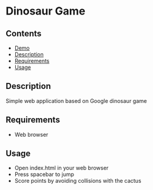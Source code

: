 # Dinosaur Game

## Contents

- [Demo](https://sebas-sv.github.io/dinosaur-game/)
- [Description](#description)
- [Requirements](#requirements)
- [Usage](#usage)

## Description

Simple web application based on Google dinosaur game

## Requirements

- Web browser

## Usage

- Open index.html in your web browser
- Press spacebar to jump
- Score points by avoiding collisions with the cactus
